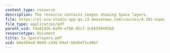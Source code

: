 ```yaml
---
content_type: resource
description: The resource contains images showing Space layers.
file: https://ol-ocw-studio-app-qa.s3.amazonaws.com/courses/4-101-experiencing-architecture-studio-spring-2003/b6e494ed9049c43669afb6d44f1cd9bf_5a_Spacelayers.pdf
file_type: application/pdf
parent_uid: fda8192b-6a99-ef00-d5cf-3c66599495b8
resourcetype: Document
title: 5a_Spacelayers.pdf
uid: b6e494ed-9049-c436-69af-b6d44f1cd9bf
---
```

